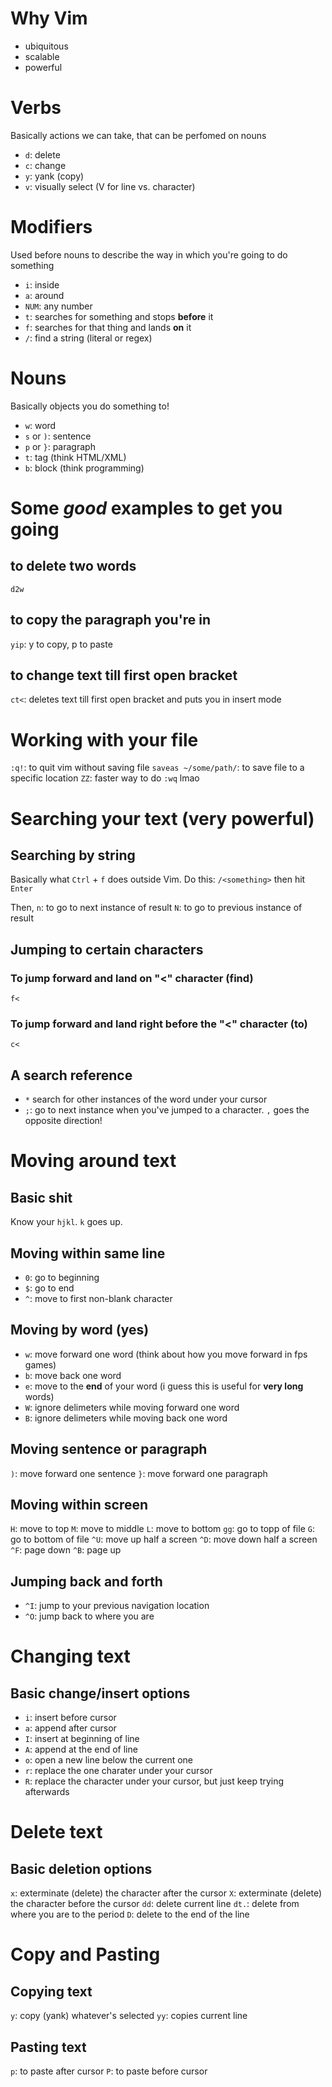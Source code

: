 # Why Vim
* ubiquitous
* scalable
* powerful

# Verbs
Basically actions we can take, that can be perfomed on nouns
* `d`: delete
* `c`: change
* `y`: yank (copy)
* `v`: visually select (V for line vs. character)

# Modifiers 
Used before nouns to describe the way in which you're going to do something
* `i`: inside
* `a`: around
* `NUM`: any number
* `t`: searches for something and stops **before** it
* `f`: searches for that thing and lands **on** it
* `/`: find a string (literal or regex)

# Nouns
Basically objects you do something to!
* `w`: word 
* `s` or `)`: sentence
* `p` or `}`: paragraph
* `t`: tag (think HTML/XML)
* `b`: block (think programming)

# Some *good* examples to get you going
## to delete two words
`d2w`

## to copy the paragraph you're in 
`yip`: y to copy, p to paste

## to change text till first open bracket
`ct<`: deletes text till first open bracket and puts you in insert mode

# Working with your file
`:q!`: to quit vim without saving file
`saveas ~/some/path/`: to save file to a specific location
`ZZ`: faster way to do `:wq` lmao

# Searching your text (very powerful)
## Searching by string
Basically what `Ctrl` + `f` does outside Vim. Do this:
`/<something>` then hit `Enter`   

Then,
`n`: to go to next instance of result
`N`: to go to previous instance of result  

## Jumping to certain characters
### To jump forward and land **on** "<" character (find)
`f<`

### To jump forward and land **right before** the "<" character (to)
`c<`

## A search reference
* `*` search for other instances of the word under your cursor
* `;`: go to next instance when you've jumped to a character. `,` goes the opposite direction!

# Moving around text
## Basic shit
Know your `hjkl`. `k` goes up.

## Moving **within** same line
* `0`: go to beginning
* `$`: go to end
* `^`: move to first non-blank character

## Moving by word (yes)
* `w`: move forward one word (think about how you move forward in fps games)
* `b`: move back one word
* `e`: move to the **end** of your word (i guess this is useful for **very long** words)
* `W`: ignore delimeters while moving forward one word
* `B`: ignore delimeters while moving back one word

## Moving sentence or paragraph
`)`: move forward one sentence
`}`: move forward one paragraph

## Moving within screen
`H`: move to top
`M`: move to middle
`L`: move to bottom
`gg`: go to topp of file
`G`: go to bottom of file
`^U`: move up half a screen
`^D`: move down half a screen
`^F`: page down
`^B`: page up

## Jumping back and forth
* `^I`: jump to your previous navigation location
* `^O`: jump back to where you are

# Changing text

## Basic change/insert options
* `i`: insert before cursor
* `a`: append after cursor
* `I`: insert at beginning of line
* `A`: append at the end of line
* `o`: open a new line below the current one
* `r`: replace the one charater under your cursor
* `R`: replace the character under your cursor, but just keep trying afterwards

# Delete text

## Basic deletion options
`x`: exterminate (delete) the character after the cursor
`X`: exterminate (delete) the character before the cursor
`dd`: delete current line
`dt.`: delete from where you are to the period
`D`: delete to the end of the line

# Copy and Pasting

## Copying text
`y`: copy (yank) whatever's selected
`yy`: copies current line

## Pasting text
`p`: to paste after cursor
`P`: to paste before cursor




